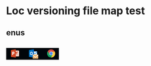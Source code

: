 # Loc versioning file map test
 
 ## enus 
 ## ![link to an image source](./../../../active/1.png)





